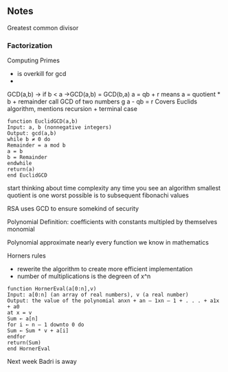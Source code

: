 ## Notes
Greatest common divisor

### Factorization
Computing Primes
- is overkill for gcd
-

GCD(a,b) -> if b < a ->GCD(a,b) = GCD(b,a)
a = qb + r
means a = quotient * b + remainder
call GCD of two numbers g
a - qb = r
Covers Euclids algorithm, mentions recursion + terminal case
```
function EuclidGCD(a,b)
Input: a, b (nonnegative integers)
Output: gcd(a,b)
while b ≠ 0 do
Remainder = a mod b
a = b
b = Remainder
endwhile
return(a)
end EuclidGCD
```
start thinking about time complexity any time you see an algorithm
smallest quotient is one
worst possible is to subsequent fibonachi values


RSA uses GCD to ensure somekind of security

Polynomial Definition:
coefficients with constants multipled by themselves
monomial

Polynomial approximate nearly every function we know in mathematics

Horners rules
- rewerite the algorithm to create more efficient implementation
- number of multiplications is the degreen of x^n

```
function HornerEval(a[0:n],v)
Input: a[0:n] (an array of real numbers), v (a real number)
Output: the value of the polynomial anxn + an – 1xn – 1 + . . . + a1x + a0
at x = v
Sum ← a[n]
for i ← n – 1 downto 0 do
Sum ← Sum * v + a[i]
endfor
return(Sum)
end HornerEval
```

Next week Badri is away
